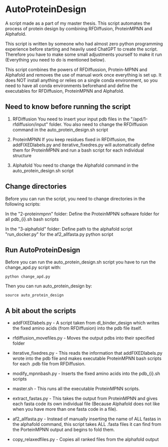 # AutoProteinDesign
A script made as a part of my master thesis. This script automates the process of protein design by combining RFDiffusion, ProteinMPNN and Alphafold.

This script is written by someone who had almost zero python programming experience before starting and heavily used ChatGPT to create the script. Therefore you have to make some small adjustments yourself to make it run (Everything you need to do is mentioned below).

This script combines the powers of RFDiffussion, Protein-MPNN and Alphafold and removes the use of manual work once everything is set up. It does NOT install anything or relies on a single conda environment, so you need to have all conda environments  beforehand and define the executables for RFDiffusion, ProteinMPNN and Alphafold.

## Need to know before running the script

1) RFDiffusion
You need to insert your input pdb files in the "/apd/1-rfdiffusion/input" folder.
You also need to change the RFDiffusion command in the auto_protein_design.sh script

2) ProteinMPNN
If you keep residues fixed in RFDiffusion, the addFIXEDlabels.py and iterative_fixedres.py will automatically define them for ProteinMPNN and run a bash script for each individual structure

3) Alphafold
You need to change the Alphafold command in the auto_protein_design.sh script

## Change directories

Before you can run the script, you need to change directories in the following scripts:

In the "2-proteinmpnn" folder: Define the ProteinMPNN software folder for all pdb_{i}.sh bash scripts

In the "3-alphafold" folder: Define path to the alphafold script "run_docker.py" for the af2_allfasta.py python script

## Run AutoProteinDesign

Before you can run the auto_protein_design.sh script you have to run the change_apd.py script with:
```
python change_apd.py
```
Then you can run auto_protein_design by:
```
source auto_protein_design
```

## A bit about the scripts

* addFIXEDlabels.py - A script taken from dl_binder_design which writes the fixed amino acids (from RFDiffusion) into the pdb file itself.

* rfdiffusion_movefiles.py - Moves the output pdbs into their specified folder

* iterative_fixedres.py - This reads the information that addFIXEDlabels.py wrote into the pdb file and makes executable ProteinMPNN bash scripts for each .pdb file from RFDiffusion.

* modify_mpnnbash.py - Inserts the fixed amino acids into the pdb_{i}.sh scripts

* master.sh - This runs all the executable ProteinMPNN scripts.

* extract_fastas.py - This takes the output from ProteinMPNN and gives each fasta code its own individual file (Because Alphafold does not like when you have more than one fasta code in a file).

* af2_allfasta.py - Instead of manually inserting the name of ALL fastas in the alphafold command, this script takes ALL .fasta files it can find from the PorteinMPNN output and begins to fold them.

* copy_relaxedfiles.py - Copies all ranked files from the alphafold output
